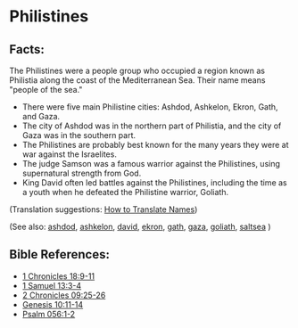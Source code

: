 # Philistines #

## Facts: ##

The Philistines were a people group who occupied a region known as Philistia​ along the coast of the Mediterranean Sea. Their name means "people of the sea."

* There were five main Philistine cities: Ashdod, Ashkelon, Ekron, Gath, and Gaza.
* The city of Ashdod was in the northern part of Philistia, and the city of Gaza was in the southern part.
* The Philistines are probably best known for the many years they were at war against the Israelites.
* The judge Samson was a famous warrior against the Philistines, using supernatural strength from God.
* King David often led battles against the Philistines, including the time as a youth when he defeated the Philistine warrior, Goliath.

(Translation suggestions: [How to Translate Names](https://git.door43.org/Door43/en-ta-translate-vol1/src/master/content/translate_names.md))

(See also: [ashdod](../other/ashdod.md), [ashkelon](../other/ashkelon.md), [david](../other/david.md), [ekron](../other/ekron.md), [gath](../other/gath.md), [gaza](../other/gaza.md), [goliath](../other/goliath.md), [saltsea](../other/saltsea.md) )

## Bible References: ##

* [1 Chronicles 18:9-11](https://door43.org/en/bible/notes/1ch/18/09)
* [1 Samuel 13:3-4](https://door43.org/en/bible/notes/1sa/13/03)
* [2 Chronicles 09:25-26](https://door43.org/en/bible/notes/2ch/09/25)
* [Genesis 10:11-14](https://door43.org/en/bible/notes/gen/10/11)
* [Psalm 056:1-2](https://door43.org/en/bible/notes/psa/056/001)

